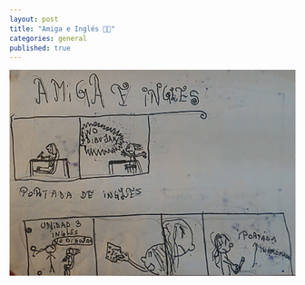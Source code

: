 ```yaml
---
layout: post
title: "Amiga e Inglés 😬🙄"
categories: general
published: true
---
```


![comic](/amiga-e-ingles.png?1)

